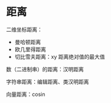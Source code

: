 # 距离

二维坐标距离：

- 曼哈顿距离
- 欧几里得距离
- 切比雪夫距离：xy 距离绝对值的最大值

数（二进制串）的距离：汉明距离

字符串距离：编辑距离、类汉明距离

向量距离：cosin

